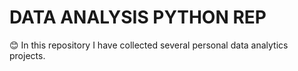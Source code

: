 # DATA ANALYSIS PYTHON REP

:blush: In this repository I have collected several personal data analytics projects.

